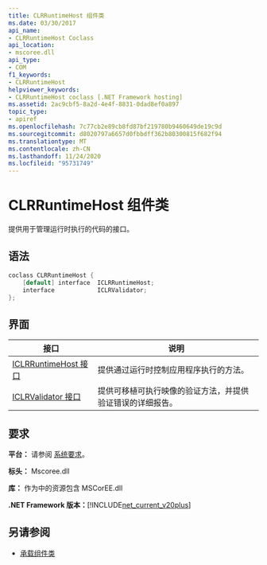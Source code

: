 ```yaml
---
title: CLRRuntimeHost 组件类
ms.date: 03/30/2017
api_name:
- CLRRuntimeHost Coclass
api_location:
- mscoree.dll
api_type:
- COM
f1_keywords:
- CLRRuntimeHost
helpviewer_keywords:
- CLRRuntimeHost coclass [.NET Framework hosting]
ms.assetid: 2ac9cbf5-8a2d-4e4f-8831-0dad8ef0a897
topic_type:
- apiref
ms.openlocfilehash: 7c77cb2e89cb8fd87bf219780b9460649de19c9d
ms.sourcegitcommit: d8020797a6657d0fbbdff362b80300815f682f94
ms.translationtype: MT
ms.contentlocale: zh-CN
ms.lasthandoff: 11/24/2020
ms.locfileid: "95731749"
---
```

# <a name="clrruntimehost-coclass"></a>CLRRuntimeHost 组件类

提供用于管理运行时执行的代码的接口。  
  
## <a name="syntax"></a>语法  
  
```cpp  
coclass CLRRuntimeHost {  
    [default] interface  ICLRRuntimeHost;  
    interface            ICLRValidator;  
};  
```  
  
## <a name="interfaces"></a>界面  
  
|接口|说明|  
|---------------|-----------------|  
|[ICLRRuntimeHost 接口](iclrruntimehost-interface.md)|提供通过运行时控制应用程序执行的方法。|  
|[ICLRValidator 接口](iclrvalidator-interface.md)|提供可移植可执行映像的验证方法，并提供验证错误的详细报告。|  
  
## <a name="requirements"></a>要求  

 **平台：** 请参阅 [系统要求](../../get-started/system-requirements.md)。  
  
 **标头：** Mscoree.dll  
  
 **库：** 作为中的资源包含 MSCorEE.dll  
  
 **.NET Framework 版本：**[!INCLUDE[net_current_v20plus](../../../../includes/net-current-v20plus-md.md)]  
  
## <a name="see-also"></a>另请参阅

- [承载组件类](hosting-coclasses.md)
